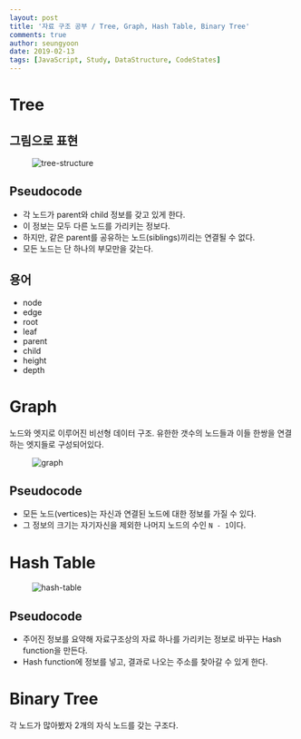 ```yaml
---
layout: post
title: '자료 구조 공부 / Tree, Graph, Hash Table, Binary Tree'
comments: true
author: seungyoon
date: 2019-02-13
tags: [JavaScript, Study, DataStructure, CodeStates]
---
```


# Tree

## 그림으로 표현

<figure>
  <img src="/assets/figures/tree-structure.png" alt="tree-structure"/>
</figure>

## Pseudocode

- 각 노드가 parent와 child 정보를 갖고 있게 한다.
- 이 정보는 모두 다른 노드를 가리키는 정보다.
- 하지만, 같은 parent를 공유하는 노드(siblings)끼리는 연결될 수 없다.
- 모든 노드는 단 하나의 부모만을 갖는다.

## 용어

- node
- edge
- root
- leaf
- parent
- child
- height
- depth

# Graph

노드와 엣지로 이루어진 비선형 데이터 구조.
유한한 갯수의 노드들과 이들 한쌍을 연결하는 엣지들로 구성되어있다.

<figure>
  <img src="/assets/figures/graph.png" alt="graph"/>
</figure>

## Pseudocode

- 모든 노드(vertices)는 자신과 연결된 노드에 대한 정보를 가질 수 있다.
- 그 정보의 크기는 자기자신을 제외한 나머지 노드의 수인 `N - 1`이다.

# Hash Table

<figure>
  <img src="/assets/figures/hash-table.png" alt="hash-table"/>
</figure>

## Pseudocode

- 주어진 정보를 요약해 자료구조상의 자료 하나를 가리키는 정보로 바꾸는 Hash function을 만든다.
- Hash function에 정보를 넣고, 결과로 나오는 주소를 찾아갈 수 있게 한다.

# Binary Tree

각 노드가 많아봤자 2개의 자식 노드를 갖는 구조다.

